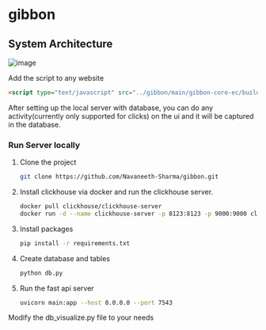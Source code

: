 # gibbon


## System Architecture 
![image](https://github.com/user-attachments/assets/f314aab3-0e0c-4ac1-964d-257a8d4ca007)



Add the script to any website
```html
<script type="text/javascript" src="../gibbon/main/gibbon-core-ec/build/gibbon.js"></script>
```
After setting up the local server with database, you can do any activity(currently only supported for clicks) on the ui and it will be captured in the database.

### Run Server locally 

1. Clone the project 
    ```bash
    git clone https://github.com/Navaneeth-Sharma/gibbon.git
    ```
2. Install clickhouse via docker and run the clickhouse server.
    ```bash
    docker pull clickhouse/clickhouse-server
    docker run -d --name clickhouse-server -p 8123:8123 -p 9000:9000 clickhouse/clickhouse-server
    ```
3. Install packages
    ```bash
    pip install -r requirements.txt
    ```
4. Create database and tables 
    ```bash 
    python db.py
    ```
5. Run the fast api server
    ```bash
    uvicorn main:app --host 0.0.0.0 --port 7543
    ```

Modify the db_visualize.py file to your needs 
